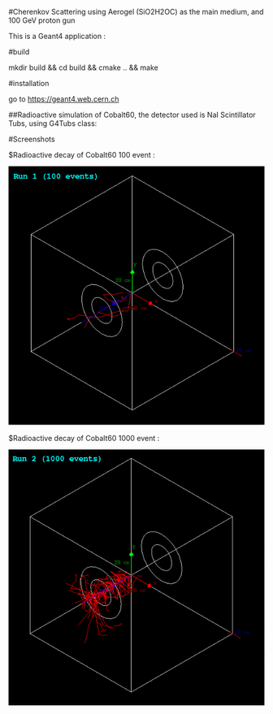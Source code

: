 #Cherenkov Scattering using Aerogel (SiO2H2OC) as the main medium, and 100 GeV proton gun


This is a Geant4 application :

#build

mkdir build && cd build && cmake .. &&  make


#installation

go to https://geant4.web.cern.ch


##Radioactive simulation of Cobalt60, the detector used is NaI Scintillator Tubs, using G4Tubs class:

#Screenshots

$Radioactive decay of Cobalt60 100 event :

![alt text](https://github.com/Abdoelabassi/geant4-simulation/blob/develop/screenshots/Co-100ev.png?raw=true)

$Radioactive decay of Cobalt60 1000 event :

![alt text](https://github.com/Abdoelabassi/geant4-simulation/blob/develop/screenshots/Co-1000ev.png?raw=true)


